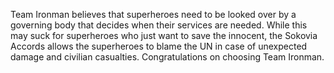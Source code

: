 Team Ironman believes that superheroes need to be looked over by
a governing body that decides when their services are needed. While 
this may suck for superheroes who just want to save the innocent, the 
Sokovia Accords allows the superheroes to blame the UN in case of unexpected
damage and civilian casualties. Congratulations on choosing Team Ironman.